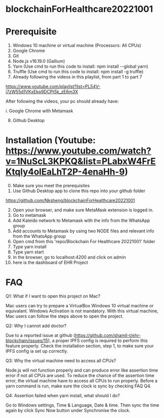 # blockchainForHealthcare20221001

# Prerequisite
1. Windows 10 machine or virtual machine (Processors: All CPUs)
2. Google Chrome
3. Git
4. Node.js v16.19.0 (Gallium)
5. Yarn (Use cmd to run this code to install: npm install --global yarn)
6. Truffle (Use cmd to run this code to install: npm install -g truffle)
7. Already following the videos in this playlist, from part 1 to part 7

https://www.youtube.com/playlist?list=PL54V-i7zW55d1VKxEkp9DCPt5k_zE6m3X

After following the videos, your pc should already have:

i. Google Chrome with Metamask

8. Github Desktop

# Installation (Youtube: https://www.youtube.com/watch?v=1NuScL3KPKQ&list=PLabxW4FrEKtqly4olEaLhT2P-4enaHh-9)
0. Make sure you meet the prerequisites
1. Use Github Desktop app to clone this repo into your github folder

https://github.com/Nksheng/blockchainForHealthcare20221001

2. Open your browser, and make sure MetaMask extension is logged in.
3. Go to metamask
4. Add Kaleido network to Metamask with the info from the WhatsApp group
5. Add accounts to Metamask by using two NODE files and relevant info from the WhatsApp group
6. Open cmd from this 'repo/Blockchain For Healthcare 20221001' folder
7. Type yarn install
8. Type yarn start
9. In the browser, go to localhost:4200 and click on admin
10. here is the dashboard of EHR Project

# FAQ
Q1: What if I want to open this project on Mac?

Mac users can try to prepare a VirtualBox Windows 10 virtual machine or equivalant. Windows Activation is not mandatory. With this virtual machine, Mac users can follow the steps above to open the project.

Q2: Why I cannot add doctor?

Due to a reported issue at github (https://github.com/shamil-t/ehr-blockchain/issues/15), a proper IPFS config is required to perform this feature properly. Check the installation section, step 1, to make sure your IPFS config ia set up correctly.

Q3: Why the virtual machine need to access all CPUs?

Node.js will not function properly and can produce error like assertion time error if not all CPUs are used. To reduce the chance of the assertion time error, the virtual machine have to access all CPUs to run properly. Before a yarn command is run, make sure the clock is sync by checking FAQ Q4.

Q4: Assertion failed when yarn install, what should I do?

Go to Windows settings, Time & Language, Date & time. Then sync the time again by click Sync Now button under Synchronise the clock.